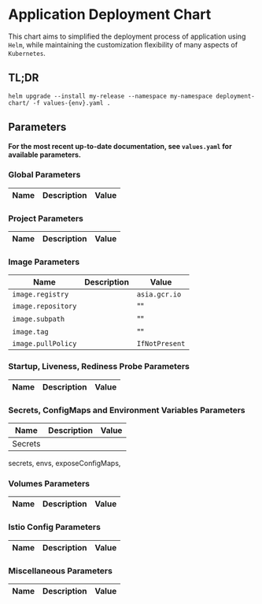# Application Deployment Chart

This chart aims to simplified the deployment process of application using `Helm`, while maintaining the customization flexibility of many aspects of `Kubernetes`.

## TL;DR

```
helm upgrade --install my-release --namespace my-namespace deployment-chart/ -f values-{env}.yaml .
```

## Parameters

**For the most recent up-to-date documentation, see `values.yaml` for available parameters.**

### Global Parameters

| Name  | Description  | Value  |
|------ |------------- |------- |

### Project Parameters

| Name  | Description  | Value  |
|------ |------------- |------- |

### Image Parameters

| Name                | Description  | Value           |
|-------------------- |------------- |---------------- |
| `image.registry`    |              | `asia.gcr.io`   |
| `image.repository`  |              | ""              |
| `image.subpath`     |              | ""              |
| `image.tag`         |              | ""              |
| `image.pullPolicy`  |              | `IfNotPresent`  |

### Startup, Liveness, Rediness Probe Parameters

| Name  | Description  | Value  |
|------ |------------- |------- |

### Secrets, ConfigMaps and Environment Variables Parameters

| Name  | Description  | Value  |
|------ |------------- |------- |
| Secrets | | |
secrets, envs, exposeConfigMaps,

### Volumes Parameters

| Name  | Description  | Value  |
|------ |------------- |------- |

### Istio Config Parameters

| Name  | Description  | Value  |
|------ |------------- |------- |

### Miscellaneous Parameters

| Name  | Description  | Value  |
|------ |------------- |------- |
